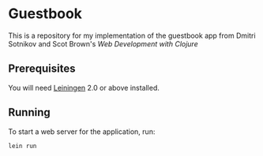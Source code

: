 # Guestbook

This is a repository for my implementation of the guestbook app from Dmitri Sotnikov and Scot Brown's _Web Development with Clojure_

## Prerequisites

You will need [Leiningen][1] 2.0 or above installed.

[1]: https://github.com/technomancy/leiningen

## Running

To start a web server for the application, run:

    lein run 

